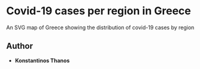 # Covid-19 cases per region in Greece
An SVG map of Greece showing the distribution of covid-19 cases by region


## Author
* **Konstantinos Thanos**
